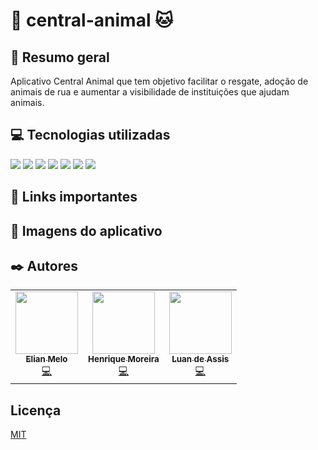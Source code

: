 # 🐶 central-animal 🐱
## 📃 Resumo geral
Aplicativo Central Animal que tem objetivo facilitar o resgate, adoção de animais de rua e aumentar a visibilidade de instituições que ajudam animais.

## 💻 Tecnologias utilizadas
<img src="https://img.shields.io/badge/JavaScript-F7DF1E?style=for-the-badge&logo=javascript&logoColor=black"></img>
<img src="https://img.shields.io/badge/React_Native-20232A?style=for-the-badge&logo=react&logoColor=61DAFB"></img>
<img src="https://img.shields.io/badge/Java-ED8B00?style=for-the-badge&logo=java&logoColor=white"></img>
<img src="https://img.shields.io/badge/Spring-6DB33F?style=for-the-badge&logo=spring&logoColor=white"></img>
<img src="https://img.shields.io/badge/PostgreSQL-316192?style=for-the-badge&logo=postgresql&logoColor=white"></img>
<img src="https://img.shields.io/badge/Firebase-F29D0C?style=for-the-badge&logo=firebase&logoColor=white"></img>
<img src="https://img.shields.io/badge/Heroku-430098?style=for-the-badge&logo=heroku&logoColor=white"></img>

## 📌 Links importantes

## 📱 Imagens do aplicativo

## ✒️ Autores
<table>
  <tr>
    <td align="center"><a href="https://github.com/ElianMelo"><img src="https://avatars.githubusercontent.com/u/41520689?v=4" width="100px;" alt=""/><br /><sub><b>Elian Melo</b></sub></a><br /><a href="https://github.com/ElianMelo/central-animal/commits?author=ElianMelo" title="Code">💻</a></td>
    <td align="center"><a href="https://github.com/Henrique-Moreira"><img src="https://avatars.githubusercontent.com/u/64793541?v=4" width="100px;" alt=""/><br /><sub><b>Henrique Moreira</b></sub></a><br /><a href="https://github.com/ElianMelo/central-animal/commits?author=Henrique-Moreira" title="Code">💻</a></td>
    <td align="center"><a href="https://github.com/LAsant0s"><img src="https://avatars.githubusercontent.com/u/60989242?v=4" width="100px;" alt=""/><br /><sub><b>Luan de Assis</b></sub></a><br /><a href="https://github.com/ElianMelo/central-animal/commits?author=LAsant0s" title="Code">💻</a></td>
  </tr>
</table>

## Licença

[MIT](LICENSE)
